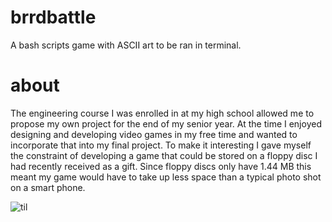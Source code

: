 # brrdbattle
A bash scripts game with ASCII art to be ran in terminal. 

# about
The engineering course I was enrolled in at my high school allowed me to propose my own project for the end of my senior year. At the time I enjoyed designing and developing video games in my free time and wanted to incorporate that into my final project. To make it interesting I gave myself the constraint of developing a game that could be stored on a floppy disc I had recently received as a gift. Since floppy discs only have 1.44 MB this meant my game would have to take up less space than a typical photo shot on a smart phone.

![til](./assets/brrdbattle.gif)
